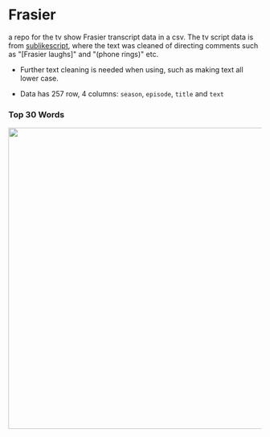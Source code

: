 # Frasier

a repo for the tv show Frasier transcript data in a csv. The tv script data is from [sublikescript](https://subslikescript.com/series/Frasier-106004), where the text was cleaned of directing comments such as "[Frasier laughs]" and "(phone rings)" etc. 

- Further text cleaning is needed when using, such as making text all lower case.

- Data has 257 row, 4 columns: `season`, `episode`, `title` and `text`

### Top 30 Words 

<img height='600' src="https://user-images.githubusercontent.com/55933131/206875389-7e7201b8-e10d-4df3-9617-7ce77674a0b7.png">
